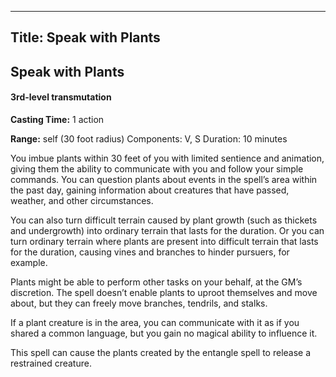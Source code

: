 -------------------------
Title: Speak with Plants
-------------------------

## Speak with Plants

#### 3rd-level transmutation


**Casting Time:** 1 action 

**Range:** self (30 foot radius) Components: 
V, S Duration: 10 minutes


You imbue plants within 30 feet of you with limited sentience and
animation, giving them the ability to communicate with you and follow
your simple commands. You can question plants about events in the
spell’s area within the past day, gaining information about creatures
that have passed, weather, and other circumstances.

You can also turn difficult terrain caused by plant growth (such as
thickets and undergrowth) into ordinary terrain that lasts for the
duration. Or you can turn ordinary terrain where plants are present into
difficult terrain that lasts for the duration, causing vines and
branches to hinder pursuers, for example.

Plants might be able to perform other tasks on your behalf, at the GM’s
discretion. The spell doesn’t enable plants to uproot themselves and
move about, but they can freely move branches, tendrils, and stalks.

If a plant creature is in the area, you can communicate with it as if
you shared a common language, but you gain no magical ability to
influence it.

This spell can cause the plants created by the
entangle spell to release a restrained creature.


